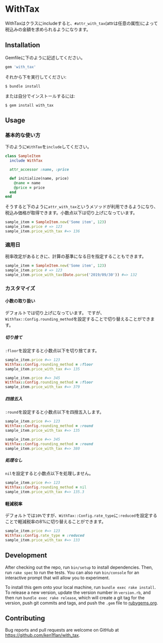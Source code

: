 # WithTax

WithTaxはクラスにincludeすると、`#attr_with_tax`(attrは任意の属性)によって税込みの金額を求められるようになります。

## Installation

Gemfileに下のように記述してください。

```ruby
gem 'with_tax'
```

それから下を実行してください:

```console
$ bundle install
```

または自分でインストールするには:

```console
$ gem install with_tax
```

## Usage

### 基本的な使い方

下のように`WithTax`を`include`してください。

```ruby
class SampleItem
  include WithTax

  attr_accessor :name, :price

  def initialize(name, price)
    @name = name
    @price = price
  end
end
```

そうすると下のように`attr_with_tax`というメソッドが利用できるようになり、税込み価格が取得できます。小数点以下は切り上げになっています。

```ruby
sample_item = SampleItem.new('Some item', 123)
sample_item.price # => 123
sample_item.price_with_tax #=> 136
```

### 適用日

税率改定があるときに、計算の基準になる日を指定することもできます。

```ruby
sample_item = SampleItem.new('Some item', 123)
sample_item.price # => 123
sample_item.price_with_tax(Date.parse('2019/09/30')) #=> 132
```

### カスタマイズ

#### 小数の取り扱い

デフォルトでは切り上げになっています。
ですが、`WithTax::Config.rounding_method`を設定することで切り替えることができます。

##### 切り捨て

`:floor`を設定すると小数点以下を切り捨てます。

```ruby
sample_item.price #=> 123
WithTax::Config.rounding_method = :floor
sample_item.price_with_tax #=> 135
```

```ruby
sample_item.price #=> 345
WithTax::Config.rounding_method = :floor
sample_item.price_with_tax #=> 379
```

##### 四捨五入

`:round`を設定すると小数点以下を四捨五入します。

```ruby
sample_item.price #=> 123
WithTax::Config.rounding_method = :round
sample_item.price_with_tax #=> 135
```

```ruby
sample_item.price #=> 345
WithTax::Config.rounding_method = :round
sample_item.price_with_tax #=> 380
```

##### 処理なし

`nil`を設定すると小数点以下を処理しません。

```ruby
sample_item.price #=> 123
WithTax::Config.rounding_method = nil
sample_item.price_with_tax #=> 135.3
```

#### 軽減税率

デフォルトでは`10%`ですが、`WithTax::Config.rate_type`に`:reduced`を設定することで軽減税率の8%に切り替えることができます。

```ruby
sample_item.price #=> 123
WithTax::Config.rate_type = :reduced
sample_item.price_with_tax #=> 133
```

## Development

After checking out the repo, run `bin/setup` to install dependencies. Then, run `rake spec` to run the tests. You can also run `bin/console` for an interactive prompt that will allow you to experiment.

To install this gem onto your local machine, run `bundle exec rake install`. To release a new version, update the version number in `version.rb`, and then run `bundle exec rake release`, which will create a git tag for the version, push git commits and tags, and push the `.gem` file to [rubygems.org](https://rubygems.org).

## Contributing

Bug reports and pull requests are welcome on GitHub at https://github.com/ken1flan/with_tax.

